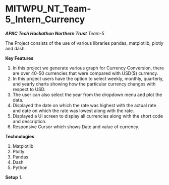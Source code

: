 # MITWPU_NT_Team-5_Intern_Currency

***APAC Tech Hackathon Northern Trust***
*Team-5* 

The Project consists of the use of various libraries pandas, matplotlib, plotly and dash.

**Key Features**
1. In this project we generate various graph for Currency Conversion, there are over 40-50 currencies that were compared with USD($) currency.
2. In this project users have the option to select weekly, monthly, quarterly, and yearly charts showing how the particular currency changes with respect to USD.
3. The user can also select the year from the dropdown menu and plot the data.
4. Displayed the date on which the rate was highest with the actual rate and date on which the rate was lowest along with the rate.
5. Displayed a UI screen to display all currencies along with the short code and description.
6. Responsive Cursor which shows Date and value of currency.


**Technologies**
1. Matplotlib
2. Plotly
3. Pandas
4. Dash
5. Python


**Setup**
1. 
